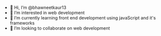 - 👋 Hi, I’m @bhawneetkaur13
- 👀 I’m interested in web development
- 🌱 I’m currently learning front end development using javaScript and it's frameworks
- 💞️ I’m looking to collaborate on web development

<!---
bhawneetkaur13/bhawneetkaur13 is a ✨ special ✨ repository because its `README.md` (this file) appears on your GitHub profile.
You can click the Preview link to take a look at your changes.
--->
